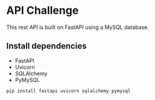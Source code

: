 # API Challenge

This rest API is built on FastAPI using a MySQL database.

## Install dependencies

- FastAPI
- Uvicorn
- SQLAlchemy
- PyMySQL


`pip install fastapi uvicorn sqlalchemy pymysql`

